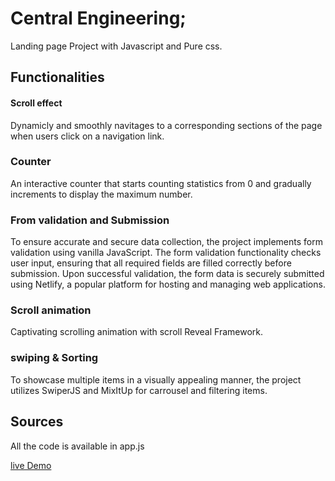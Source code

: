 # Central Engineering;

Landing page Project with Javascript and Pure css.

## Functionalities

#### Scroll effect
Dynamicly and smoothly navitages to a corresponding sections of the page when users click on a navigation link.

### Counter
An interactive counter that starts counting statistics from 0 and gradually increments to display the maximum number.

### From validation and Submission

To ensure accurate and secure data collection, the project implements form validation using vanilla JavaScript. The form validation functionality checks user input, ensuring that all required fields are filled correctly before submission. Upon successful validation, the form data is securely submitted using Netlify, a popular platform for hosting and managing web applications.

### Scroll animation
Captivating scrolling animation with scroll Reveal Framework.

### swiping & Sorting
To showcase multiple items in a visually appealing manner, the project utilizes SwiperJS and MixItUp for carrousel and filtering items.

## Sources
All the code is available in app.js

[live Demo](https://ceneng.netlify.app)